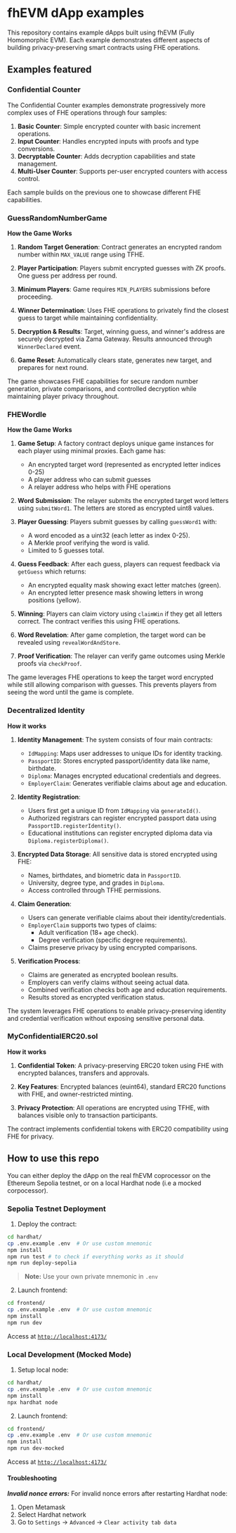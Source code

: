# fhEVM dApp examples

This repository contains example dApps built using fhEVM (Fully Homomorphic EVM). Each example demonstrates different aspects of building privacy-preserving smart contracts using FHE operations.

## Examples featured

### Confidential Counter
The Confidential Counter examples demonstrate progressively more complex uses of FHE operations through four samples:

1. **Basic Counter**: Simple encrypted counter with basic increment operations.
2. **Input Counter**: Handles encrypted inputs with proofs and type conversions.
3. **Decryptable Counter**: Adds decryption capabilities and state management.
4. **Multi-User Counter**: Supports per-user encrypted counters with access control.

Each sample builds on the previous one to showcase different FHE capabilities.

### GuessRandomNumberGame

**How the Game Works**

1. **Random Target Generation**: Contract generates an encrypted random number within `MAX_VALUE` range using TFHE.

2. **Player Participation**: Players submit encrypted guesses with ZK proofs. One guess per address per round.

3. **Minimum Players**: Game requires `MIN_PLAYERS` submissions before proceeding.

4. **Winner Determination**: Uses FHE operations to privately find the closest guess to target while maintaining confidentiality.

5. **Decryption & Results**: Target, winning guess, and winner's address are securely decrypted via Zama Gateway. Results announced through `WinnerDeclared` event.

6. **Game Reset**: Automatically clears state, generates new target, and prepares for next round.

The game showcases FHE capabilities for secure random number generation, private comparisons, and controlled decryption while maintaining player privacy throughout.

### FHEWordle

**How the Game Works**

1. **Game Setup**: A factory contract deploys unique game instances for each player using minimal proxies. Each game has:
   - An encrypted target word (represented as encrypted letter indices 0-25)
   - A player address who can submit guesses
   - A relayer address who helps with FHE operations

2. **Word Submission**: The relayer submits the encrypted target word letters using `submitWord1`. The letters are stored as encrypted uint8 values.

3. **Player Guessing**: Players submit guesses by calling `guessWord1` with:
   - A word encoded as a uint32 (each letter as index 0-25).
   - A Merkle proof verifying the word is valid.
   - Limited to 5 guesses total.

4. **Guess Feedback**: After each guess, players can request feedback via `getGuess` which returns:
   - An encrypted equality mask showing exact letter matches (green).
   - An encrypted letter presence mask showing letters in wrong positions (yellow).

5. **Winning**: Players can claim victory using `claimWin` if they get all letters correct. The contract verifies this using FHE operations.

6. **Word Revelation**: After game completion, the target word can be revealed using `revealWordAndStore`.

7. **Proof Verification**: The relayer can verify game outcomes using Merkle proofs via `checkProof`.

The game leverages FHE operations to keep the target word encrypted while still allowing comparison with guesses. This prevents players from seeing the word until the game is complete.


### Decentralized Identity

**How it works**

1. **Identity Management**: The system consists of four main contracts:
   - `IdMapping`: Maps user addresses to unique IDs for identity tracking.
   - `PassportID`: Stores encrypted passport/identity data like name, birthdate.
   - `Diploma`: Manages encrypted educational credentials and degrees.
   - `EmployerClaim`: Generates verifiable claims about age and education.

2. **Identity Registration**:
   - Users first get a unique ID from `IdMapping` via `generateId()`.
   - Authorized registrars can register encrypted passport data using `PassportID.registerIdentity()`.
   - Educational institutions can register encrypted diploma data via `Diploma.registerDiploma()`.

3. **Encrypted Data Storage**: All sensitive data is stored encrypted using FHE:
   - Names, birthdates, and biometric data in `PassportID`.
   - University, degree type, and grades in `Diploma`.
   - Access controlled through TFHE permissions.

4. **Claim Generation**:
   - Users can generate verifiable claims about their identity/credentials.
   - `EmployerClaim` supports two types of claims:
     - Adult verification (18+ age check).
     - Degree verification (specific degree requirements).
   - Claims preserve privacy by using encrypted comparisons.

5. **Verification Process**:
   - Claims are generated as encrypted boolean results.
   - Employers can verify claims without seeing actual data.
   - Combined verification checks both age and education requirements.
   - Results stored as encrypted verification status.

The system leverages FHE operations to enable privacy-preserving identity and credential verification without exposing sensitive personal data.

### MyConfidentialERC20.sol

**How it works**
1. **Confidential Token**: A privacy-preserving ERC20 token using FHE with encrypted balances, transfers and approvals.

2. **Key Features**: Encrypted balances (euint64), standard ERC20 functions with FHE, and owner-restricted minting.

3. **Privacy Protection**: All operations are encrypted using TFHE, with balances visible only to transaction participants.

The contract implements confidential tokens with ERC20 compatibility using FHE for privacy.

## How to use this repo

You can either deploy the dApp on the real fhEVM coprocessor on the Ethereum Sepolia testnet, or on a local Hardhat node (i.e a mocked corpocessor).

### Sepolia Testnet Deployment
1. Deploy the contract:
```bash
cd hardhat/
cp .env.example .env  # Or use custom mnemonic
npm install
npm run test # to check if everything works as it should
npm run deploy-sepolia
```
> **Note:** Use your own private mnemonic in `.env`

2. Launch frontend:
```bash
cd frontend/
cp .env.example .env  # Or use custom mnemonic
npm install
npm run dev
```

Access at [`http://localhost:4173/`](http://localhost:4173/)

### Local Development (Mocked Mode)
1. Setup local node:
```bash
cd hardhat/
cp .env.example .env  # Or use custom mnemonic
npm install
npx hardhat node
```

2. Launch frontend:
```bash
cd frontend/
cp .env.example .env  # Or use custom mnemonic
npm install
npm run dev-mocked
```

Access at [`http://localhost:4173/`](http://localhost:4173/)

#### Troubleshooting

**_Invalid nonce errors:_** 
For invalid nonce errors after restarting Hardhat node:
1. Open Metamask
2. Select Hardhat network
3. Go to `Settings` -> `Advanced` -> `Clear activity tab data`

